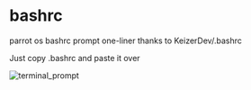 # bashrc
parrot os bashrc prompt one-liner
thanks to KeizerDev/.bashrc

Just copy .bashrc and paste it over

![terminal_prompt](https://github.com/user-attachments/assets/c1817885-828b-4be0-88fb-1e102019de2f)
